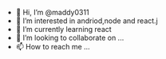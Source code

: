 - 👋 Hi, I’m @maddy0311
- 👀 I’m interested in andriod,node and react.j
- 🌱 I’m currently learning react
- 💞️ I’m looking to collaborate on ...
- 📫 How to reach me ...

<!---
maddy0311/maddy0311 is a ✨ special ✨ repository because its `README.md` (this file) appears on your GitHub profile.
You can click the Preview link to take a look at your changes.
--->
